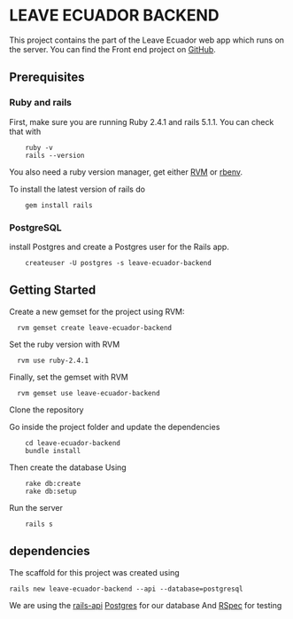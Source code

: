 # LEAVE ECUADOR BACKEND

This project contains the part of the Leave Ecuador web app which runs on the server.
You can find the Front end  project on [GitHub](https://github.com/twlabs/leave-ecuador-ui).

## Prerequisites

### Ruby and rails
First, make sure you are running Ruby 2.4.1 and rails 5.1.1. You can check that with

        ruby -v
        rails --version

You also need a ruby version manager, get either [RVM](https://rvm.io/) or [rbenv](https://github.com/rbenv/rbenv).

To install the latest version of rails do

        gem install rails

### PostgreSQL

install Postgres and create a Postgres user for the Rails app.

        createuser -U postgres -s leave-ecuador-backend


## Getting Started


Create a new gemset for the project using RVM:

      rvm gemset create leave-ecuador-backend

Set the ruby version with RVM

      rvm use ruby-2.4.1

Finally, set the gemset with RVM

      rvm gemset use leave-ecuador-backend

Clone the repository

Go inside the project folder and update the dependencies

        cd leave-ecuador-backend
        bundle install

Then create the database Using

        rake db:create
        rake db:setup

Run the server

        rails s

<!---
Things you may want to cover:

* Ruby version

* System dependencies

* Configuration

* Database creation

* Database initialization

* How to run the test suite

* Services (job queues, cache servers, search engines, etc.)

* Deployment instructions

* ... --->

## dependencies
The scaffold for this project was created using

    rails new leave-ecuador-backend --api --database=postgresql

We are using the [rails-api](https://github.com/rails-api/rails-api)
[Postgres](http://postgresapp.com/) for our database
And [RSpec](http://rspec.info/) for testing

